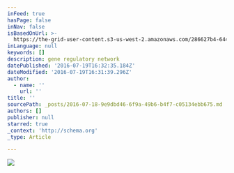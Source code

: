 ```yaml
---
inFeed: true
hasPage: false
inNav: false
isBasedOnUrl: >-
  https://the-grid-user-content.s3-us-west-2.amazonaws.com/286627b4-6442-4624-aed5-d511cf5dfcb6.jpg
inLanguage: null
keywords: []
description: gene regulatory network
datePublished: '2016-07-19T16:32:35.184Z'
dateModified: '2016-07-19T16:31:39.296Z'
author:
  - name: ''
    url: ''
title: ''
sourcePath: _posts/2016-07-18-9e9dbd46-6f9a-49b6-b4f7-c05134ebb675.md
authors: []
publisher: null
starred: true
_context: 'http://schema.org'
_type: Article

---
```

![](https://imgflo.herokuapp.com/graph/vahj1ThiexotieMo/414971e95022f7c878e067da82acfa4d/croprotate.jpg?cropheight=1060&cropwidth=929&degrees=0&input=https%3A%2F%2Fthe-grid-user-content.s3-us-west-2.amazonaws.com%2F286627b4-6442-4624-aed5-d511cf5dfcb6.jpg&x=0&y=8)